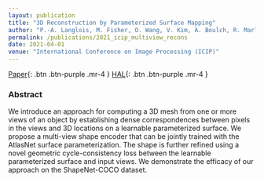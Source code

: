 ```yaml
---
layout: publication
title: "3D Reconstruction by Parameterized Surface Mapping"
author: "P.-A. Langlois, M. Fisher, O. Wang, V. Kim, A. Boulch, R. Marlet, B. Russell"
permalink: /publications/2021_icip_multiview_recons
date: 2021-04-01
venue: "International Conference on Image Processing (ICIP)"
---
```


[Paper](https://ieeexplore.ieee.org/abstract/document/9506425){: .btn .btn-purple .mr-4 }
[HAL](https://hal.inrae.fr/LIGM_A3SI/hal-04496462v1){: .btn .btn-purple .mr-4 }



### Abstract

We introduce an approach for computing a 3D mesh from one or more views of an object by establishing dense correspondences between pixels in the views and 3D locations on a learnable parameterized surface. We propose a multi-view shape encoder that can be jointly trained with the AtlasNet surface parameterization. The shape is further refined using a novel geometric cycle-consistency loss between the learnable parameterized surface and input views. We demonstrate the efficacy of our approach on the ShapeNet-COCO dataset.
